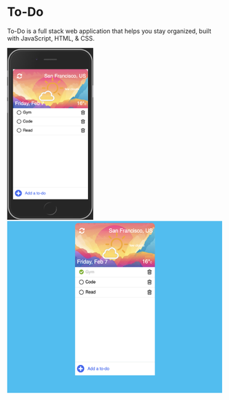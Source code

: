 # To-Do

To-Do is a full stack web application that helps you stay organized, built with JavaScript, HTML, & CSS.

<img src='Mobile_view.png' width='200' height='400' >

<img src='Desktop_view.png' width='500' height='400' >
